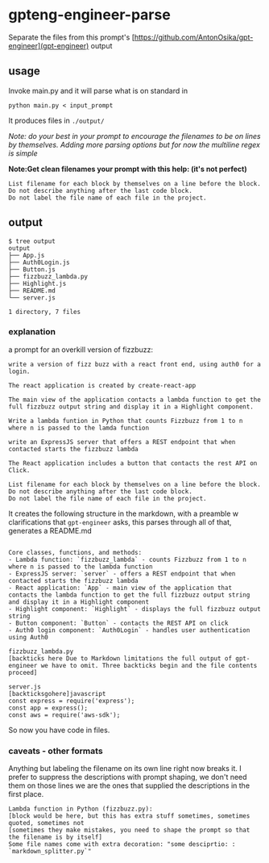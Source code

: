 # gpteng-engineer-parse

Separate the files from this prompt's [https://github.com/AntonOsika/gpt-engineer](gpt-engineer) output

## usage 
Invoke main.py and it will parse what is on standard in

`python main.py < input_prompt`

It produces files in `./output/`

_Note: do your best in your prompt to encourage the filenames to be on lines by themselves. Adding more parsing options
but for now the multiline regex is simple_

__Note:Get clean filenames your prompt with this help: (it's not perfect)__
```
List filename for each block by themselves on a line before the block.
Do not describe anything after the last code block.
Do not label the file name of each file in the project.
```

## output
```
$ tree output
output
├── App.js
├── Auth0Login.js
├── Button.js
├── fizzbuzz_lambda.py
├── Highlight.js
├── README.md
└── server.js

1 directory, 7 files
```


### explanation

a prompt for an overkill version of fizzbuzz:
```
write a version of fizz buzz with a react front end, using auth0 for a login.

The react application is created by create-react-app

The main view of the application contacts a lambda function to get the full fizzbuzz output string and display it in a Highlight component.

Write a lambda funtion in Python that counts Fizzbuzz from 1 to n where n is passed to the lamda function

write an ExpressJS server that offers a REST endpoint that when contacted starts the fizzbuzz lambda

The React application includes a button that contacts the rest API on Click.

List filename for each block by themselves on a line before the block.
Do not describe anything after the last code block.
Do not label the file name of each file in the project.
```

It creates the following structure in the markdown, with a preamble w clarifications
that `gpt-engineer` asks, this parses through all of that, generates a README.md

```

Core classes, functions, and methods:
- Lambda function: `fizzbuzz_lambda` - counts Fizzbuzz from 1 to n where n is passed to the lambda function
- ExpressJS server: `server` - offers a REST endpoint that when contacted starts the fizzbuzz lambda
- React application: `App` - main view of the application that contacts the lambda function to get the full fizzbuzz output string and display it in a Highlight component
- Highlight component: `Highlight` - displays the full fizzbuzz output string
- Button component: `Button` - contacts the REST API on click
- Auth0 login component: `Auth0Login` - handles user authentication using Auth0

fizzbuzz_lambda.py
[backticks here Due to Markdown limitations the full output of gpt-engineer we have to omit. Three backticks begin and the file contents proceed]

server.js
[backticksgohere]javascript
const express = require('express');
const app = express();
const aws = require('aws-sdk');

```
So now you have code in files.

### caveats - other formats
Anything but labeling the filename on its own line right now breaks it.
I prefer to suppress the descriptions with prompt shaping, we don't need them on those lines
we are the ones that supplied the descriptions in the first place.

```
Lambda function in Python (fizzbuzz.py):
[block would be here, but this has extra stuff sometimes, sometimes quoted, sometimes not
[sometimes they make mistakes, you need to shape the prompt so that the filename is by itself]
Some file names come with extra decoration: "some desciprtio: : `markdown_splitter.py`"
```



